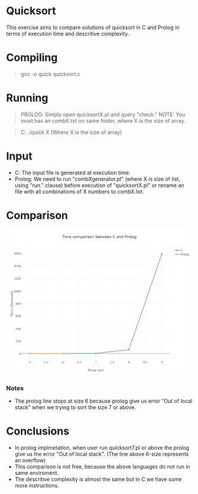 # Quicksort
This exercise aims to compare solutions of quicksort in C and Prolog in terms of execution time and descritive complexity.

# Compiling
> gcc -o quick quicksort.c

# Running
> PROLOG: Simply open quicksortX.pl and query "check." NOTE: You must has an combX.txt on same folder, where X is the size of array.

> C: ./quick X (Where X is the size of array)

# Input
* C: The input file is generated at execution time. 
* Prolog: We need to run "combXgenerator.pl" (where X is size of list, using "run." clause) before execution of "quicksortX.pl" or rename an file with all combinations of X numbers to combX.txt.  

# Comparison
![plot](/newplot(1).png)

### Notes
* The prolog line stops at size 6 because prolog give us error "Out of local stack" when we trying to sort the size 7 or above.

# Conclusions
* In prolog implmetation, when user run quicksort7.pl or above the prolog give us the error "Out of local stack". (The line above 6-size represents an overflow)
* This comparison is not free, because the above languages do not run in same enviroment.
* The descritive complexity is almost the same but in C we have some more instructions.

